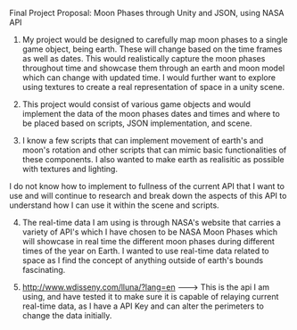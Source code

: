 Final Project Proposal: Moon Phases through Unity and JSON, using NASA API

1. My project would be designed to carefully map moon phases to a single game object, being earth. These will change based
on the time frames as well as dates. This would realistically capture the moon phases throughout time and showcase them through an earth and moon model which can change with updated time. I would further want to explore using textures to create a real representation
of space in a unity scene.

2. This project would consist of various game objects and would implement the data of the moon phases dates and times and where to be placed based on scripts, JSON implementation, and scene.

3. I know a few scripts that can implement movement of earth's and moon's rotation and other scripts that can mimic basic functionalities of these components. I also wanted to make earth as realisitic as possible with textures and lighting.

  I do not know how to implement to fullness of the current API that I want to use and will continue to research and break down the
  aspects of this API to understand how I can use it within the scene and scripts. 
  
4. The real-time data I am using is through NASA's website that carries a variety of API's which I have chosen to be NASA Moon Phases which will showcase in real time the different moon phases during different times of the year on Earth. I wanted to use
real-time data related to space as I find the concept of anything outside of earth's bounds fascinating.

5.  http://www.wdisseny.com/lluna/?lang=en ---> This is the api I am using, and have tested it to make sure it is capable of relaying 
current real-time data, as I have a API Key and can alter the perimeters to change the data initially. 
